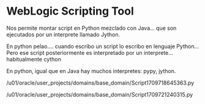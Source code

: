 # WebLogic Scripting Tool

Nos permite montar script en Python mezclado con Java... que son ejecutados por un interprete llamado Jython.

En python pelao.... cuando escribo un script lo escribo en lenguaje Python...
Pero ese script posteriormente es interpretado por un interprete... habitualmente cython

En python, igual que en Java hay muchos interpretes: pypy, jython.


/u01/oracle/user_projects/domains/base_domain/Script1709718645363.py

/u01/oracle/user_projects/domains/base_domain/Script1709721240315.py